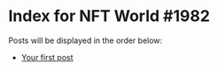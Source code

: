 # Index for NFT World #1982
Posts will be displayed in the order below:

- [Your first post](./001-first.md)

